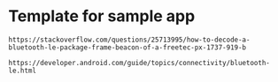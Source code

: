 Template for sample app
=======================

	https://stackoverflow.com/questions/25713995/how-to-decode-a-bluetooth-le-package-frame-beacon-of-a-freetec-px-1737-919-b

	https://developer.android.com/guide/topics/connectivity/bluetooth-le.html
